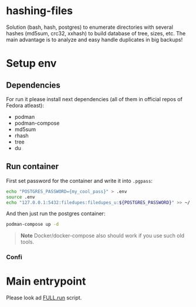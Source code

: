 # hashing-files
Solution (bash, hash, postgres) to enumerate directories with several hashes (md5sum, crc32, xxhash) to build database of tree, sizes, etc. The main advantage is to analyze and easy handle duplicates in big backups!

# Setup env

## Dependencies
For run it please install next dependencies (all of them in official repos of Fedora atleast):
* podman
* podman-compose
* md5sum
* rhash
* tree
* du

## Run container

First set password for the container and write it into `.pgpass`:

```bash
echo "POSTGRES_PASSWORD={my_cool_pass}" > .env
source .env
echo "127.0.0.1:5432:filedupes:filedupes_u:${POSTGRES_PASSWORD}" >> ~/.pgpass
```

And then just run the postgres container:
```bash
podman-compose up -d
```

> **Note** Docker/docker-compose also should work if you use such old tools.

### Confi

# Main entrypoint
Please look ad [FULL.run](FULL.run) script.
